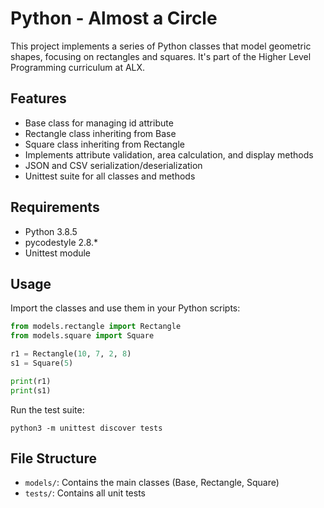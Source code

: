 # Python - Almost a Circle

This project implements a series of Python classes that model geometric shapes, focusing on rectangles and squares. It's part of the Higher Level Programming curriculum at ALX.

## Features

- Base class for managing id attribute
- Rectangle class inheriting from Base
- Square class inheriting from Rectangle
- Implements attribute validation, area calculation, and display methods
- JSON and CSV serialization/deserialization
- Unittest suite for all classes and methods

## Requirements

- Python 3.8.5
- pycodestyle 2.8.*
- Unittest module

## Usage

Import the classes and use them in your Python scripts:

```python
from models.rectangle import Rectangle
from models.square import Square

r1 = Rectangle(10, 7, 2, 8)
s1 = Square(5)

print(r1)
print(s1)
```

Run the test suite:

```
python3 -m unittest discover tests
```

## File Structure

- `models/`: Contains the main classes (Base, Rectangle, Square)
- `tests/`: Contains all unit tests
